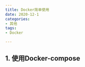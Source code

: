 ```yaml
---
title: Docker简单使用
date: 2020-12-1
categories: 
- 其他
tags: 
- Docker

---
```


## 1. 使用Docker-compose

